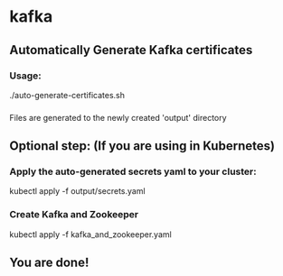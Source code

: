 # kafka


## Automatically Generate Kafka certificates
### Usage:
./auto-generate-certificates.sh
###
Files are generated to the newly created 'output' directory


## Optional step: (If you are using in Kubernetes)
### Apply the auto-generated secrets yaml to your cluster:
kubectl apply -f output/secrets.yaml
### Create Kafka and Zookeeper
kubectl apply -f kafka_and_zookeeper.yaml

## You are done!
